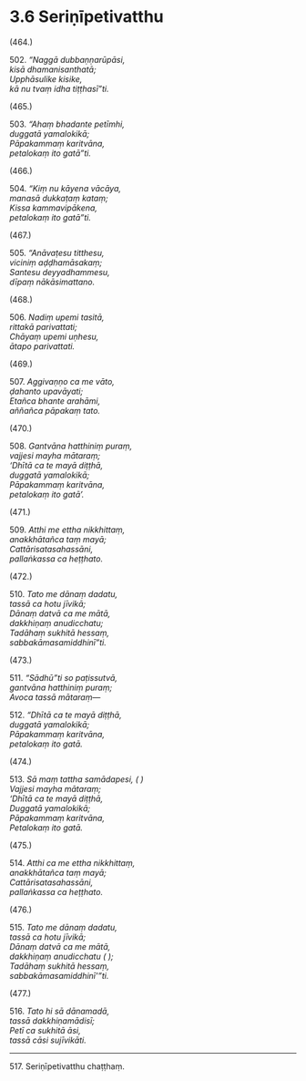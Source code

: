 # 3.6 Seriṇīpetivatthu

(464.)

502\. _“Naggā dubbaṇṇarūpāsi,_  
_kisā dhamanisanthatā;_  
_Upphāsulike kisike,_  
_kā nu tvaṃ idha tiṭṭhasī”ti._  

(465.)

503\. _“Ahaṃ bhadante petīmhi,_  
_duggatā yamalokikā;_  
_Pāpakammaṃ karitvāna,_  
_petalokaṃ ito gatā”ti._  

(466.)

504\. _“Kiṃ nu kāyena vācāya,_  
_manasā dukkaṭaṃ kataṃ;_  
_Kissa kammavipākena,_  
_petalokaṃ ito gatā”ti._  

(467.)

505\. _“Anāvaṭesu titthesu,_  
_viciniṃ aḍḍhamāsakaṃ;_  
_Santesu deyyadhammesu,_  
_dīpaṃ nākāsimattano._  

(468.)

506\. _Nadiṃ upemi tasitā,_  
_rittakā parivattati;_  
_Chāyaṃ upemi uṇhesu,_  
_ātapo parivattati._  

(469.)

507\. _Aggivaṇṇo ca me vāto,_  
_ḍahanto upavāyati;_  
_Etañca bhante arahāmi,_  
_aññañca pāpakaṃ tato._  

(470.)

508\. _Gantvāna hatthiniṃ puraṃ,_  
_vajjesi mayha mātaraṃ;_  
_‘Dhītā ca te mayā diṭṭhā,_  
_duggatā yamalokikā;_  
_Pāpakammaṃ karitvāna,_  
_petalokaṃ ito gatā’._  

(471.)

509\. _Atthi me ettha nikkhittaṃ,_  
_anakkhātañca taṃ mayā;_  
_Cattārisatasahassāni,_  
_pallaṅkassa ca heṭṭhato._  

(472.)

510\. _Tato me dānaṃ dadatu,_  
_tassā ca hotu jīvikā;_  
_Dānaṃ datvā ca me mātā,_  
_dakkhiṇaṃ anudicchatu;_  
_Tadāhaṃ sukhitā hessaṃ,_  
_sabbakāmasamiddhinī”ti._  

(473.)

511\. _“Sādhū”ti so paṭissutvā,_  
_gantvāna hatthiniṃ puraṃ;_  
_Avoca tassā mātaraṃ—_  

512\. _“Dhītā ca te mayā diṭṭhā,_  
_duggatā yamalokikā;_  
_Pāpakammaṃ karitvāna,_  
_petalokaṃ ito gatā._  

(474.)

513\. _Sā maṃ tattha samādapesi, ( )_  
_Vajjesi mayha mātaraṃ;_  
_‘Dhītā ca te mayā diṭṭhā,_  
_Duggatā yamalokikā;_  
_Pāpakammaṃ karitvāna,_  
_Petalokaṃ ito gatā._  

(475.)

514\. _Atthi ca me ettha nikkhittaṃ,_  
_anakkhātañca taṃ mayā;_  
_Cattārisatasahassāni,_  
_pallaṅkassa ca heṭṭhato._  

(476.)

515\. _Tato me dānaṃ dadatu,_  
_tassā ca hotu jīvikā;_  
_Dānaṃ datvā ca me mātā,_  
_dakkhiṇaṃ anudicchatu ( );_  
_Tadāhaṃ sukhitā hessaṃ,_  
_sabbakāmasamiddhinī’”ti._  

(477.)

516\. _Tato hi sā dānamadā,_  
_tassā dakkhiṇamādisī;_  
_Petī ca sukhitā āsi,_  
_tassā cāsi sujīvikāti._  

---

517\. Seriṇīpetivatthu chaṭṭhaṃ.
